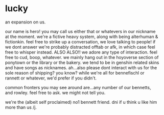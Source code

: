 # lucky
an expansion on us.

our name is hero! you may call us either that or whatevers in our nickname at the moment. we're a fictive heavy system, along with being alterhuman & fictionkin. feel free to strike up a conversation, we love talking to people! if we dont answer we're probably distracted offtab or afk, in which case feel free to whisper instead. ALSO ALSO!! we adore any type of interaction. feel free to cud, boop, whatever. we mainly hang out in the hoyoverse section of ponytown or the library or the bakery.  we tend to be in genshin related skins and have songs as nicknames. ah...also please dont interact with us for the sole reason of shipping? you know? while we're all for bennefischl or rannett or whatever, we'd prefer if you didn't. 

common fronters you may see around are...any number of our bennetts, and rowley. feel free to ask. we might not tell you. 

we're the (albeit self proclaimed) no1 bennett friend. dni if u think u like him more than us /j. 
